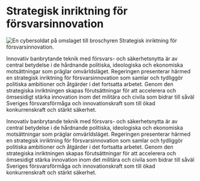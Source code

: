 # Strategisk inriktning för försvarsinnovation

![En cybersoldat på omslaget till broschyren Strategisk inriktning för försvarsinnovation.](/contentassets/38380ae279be406a9775a6d54002503e/strategisk-inriktning-for-forsvarsinnovation_sida_01.png?width=150&quality=85)

Innovativ banbrytande teknik med försvars- och säkerhetsnytta är av central betydelse i de hårdnande politiska, ideologiska och ekonomiska motsättningar som präglar omvärldsläget. Regeringen presenterar härmed en strategisk inriktning för försvarsinnovation som samlar och tydliggör politiska ambitioner och åtgärder i det fortsatta arbetet. Genom den strategiska inriktningen skapas förutsättningar för att accelerera och ömsesidigt stärka innovation inom det militära och civila som bidrar till såväl Sveriges försvarsförmåga och innovationskraft som till ökad konkurrenskraft och stärkt säkerhet.

Innovativ banbrytande teknik med försvars- och säkerhetsnytta är av central betydelse i de hårdnande politiska, ideologiska och ekonomiska motsättningar som präglar omvärldsläget. Regeringen presenterar härmed en strategisk inriktning för försvarsinnovation som samlar och tydliggör politiska ambitioner och åtgärder i det fortsatta arbetet. Genom den strategiska inriktningen skapas förutsättningar för att accelerera och ömsesidigt stärka innovation inom det militära och civila som bidrar till såväl Sveriges försvarsförmåga och innovationskraft som till ökad konkurrenskraft och stärkt säkerhet.
